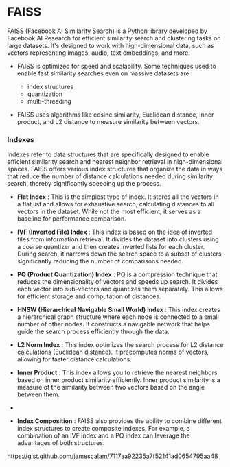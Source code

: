 # FAISS





<!---  ![alt text](https://github.com/vvguard/notes/blob/main/image.png?raw=true)  -->

FAISS (Facebook AI Similarity Search) is a Python library developed by Facebook AI Research for efficient similarity search and clustering tasks on large datasets. It's designed to work with high-dimensional data, such as vectors representing images, audio, text embeddings, and more. 

- FAISS is optimized for speed and scalability. Some techniques used to enable fast similarity searches even on massive datasets are
  - index structures
  - quantization
  - multi-threading

- FAISS uses algorithms like cosine similarity, Euclidean distance, inner product, and L2 distance to measure similarity between vectors.

### Indexes
Indexes refer to data structures that are specifically designed to enable efficient similarity search and nearest neighbor retrieval in high-dimensional spaces. FAISS offers various index structures that organize the data in ways that reduce the number of distance calculations needed during similarity search, thereby significantly speeding up the process. 

 - **Flat Index** : This is the simplest type of index. It stores all the vectors in a flat list and allows for exhaustive search, calculating distances to all vectors in the dataset. While not the most efficient, it serves as a baseline for performance comparison.

- **IVF (Inverted File) Index** : This index is based on the idea of inverted files from information retrieval. It divides the dataset into clusters using a coarse quantizer and then creates inverted lists for each cluster. During search, it narrows down the search space to a subset of clusters, significantly reducing the number of comparisons needed.

- **PQ (Product Quantization) Index** : PQ is a compression technique that reduces the dimensionality of vectors and speeds up search. It divides each vector into sub-vectors and quantizes them separately. This allows for efficient storage and computation of distances.

- **HNSW (Hierarchical Navigable Small World) Index** : This index creates a hierarchical graph structure where each node is connected to a small number of other nodes. It constructs a navigable network that helps guide the search process efficiently through the data.

- **L2 Norm Index** : This index optimizes the search process for L2 distance calculations (Euclidean distance). It precomputes norms of vectors, allowing for faster distance calculations. 

- **Inner Product** : This index allows you to retrieve the nearest neighbors based on inner product similarity efficiently. Inner product similarity is a measure of the similarity between two vectors based on the angle between them.
- 
- **Index Composition** : FAISS also provides the ability to combine different index structures to create composite indexes. For example, a combination of an IVF index and a PQ index can leverage the advantages of both structures.

https://gist.github.com/jamescalam/7117aa92235a7f52141ad0654795aa48





